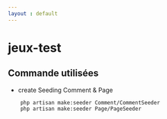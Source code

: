 ```yaml
---
layout : default
---
```


# jeux-test



## Commande utilisées

- create Seeding Comment & Page

```shell
    php artisan make:seeder Comment/CommentSeeder
    php artisan make:seeder Page/PageSeeder
```